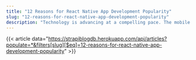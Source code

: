 ```yaml
---
title: "12 Reasons for React Native App Development Popularity"
slug: "12-reasons-for-react-native-app-development-popularity"
description: "Technology is advancing at a compelling pace. The mobile app market has witnessed explosive growth. In 2018, mobile app downloads accounted for 30 and 77 billion respectively for the App Store and Google Play. Currently, it accounts for 38 and 102 billion."
---
```


{{< article data="https://strapiblogdb.herokuapp.com/api/articles?populate=*&filters[slug][$eq]=12-reasons-for-react-native-app-development-popularity" >}}

